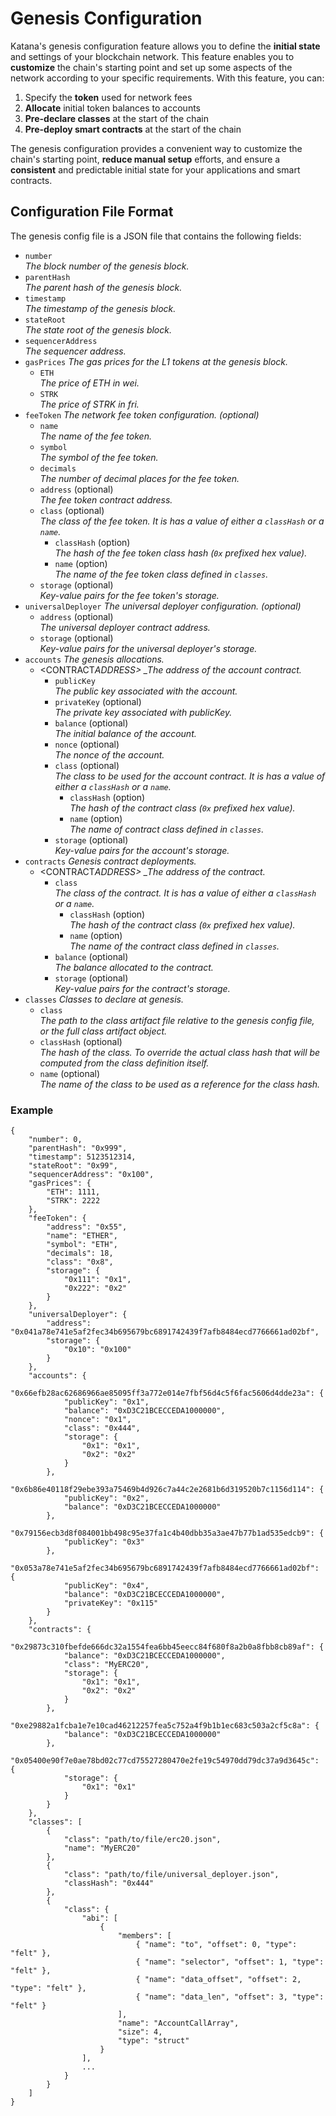 # Genesis Configuration

Katana's genesis configuration feature allows you to define the **initial state** and settings of your blockchain network. This feature enables you to **customize** the chain's starting point and set up some aspects of the network according to your specific requirements. With this feature, you can:

1. Specify the **token** used for network fees
2. **Allocate** initial token balances to accounts
3. **Pre-declare classes** at the start of the chain
4. **Pre-deploy smart contracts** at the start of the chain

The genesis configuration provides a convenient way to customize the chain's starting point, **reduce manual setup** efforts, and ensure a **consistent** and predictable initial state for your applications and smart contracts.

## Configuration File Format

The genesis config file is a JSON file that contains the following fields:

- `number`  
  _The block number of the genesis block._
- `parentHash`  
  _The parent hash of the genesis block._
- `timestamp`  
  _The timestamp of the genesis block._
- `stateRoot`  
  _The state root of the genesis block._
- `sequencerAddress`  
  _The sequencer address._
- `gasPrices` _The gas prices for the L1 tokens at the genesis block._
  - `ETH`  
    _The price of ETH in wei._
  - `STRK`  
    _The price of STRK in fri._
- `feeToken` _The network fee token configuration. (optional)_
  - `name`  
    _The name of the fee token._
  - `symbol`  
    _The symbol of the fee token._
  - `decimals`  
    _The number of decimal places for the fee token._
  - `address` (optional)  
    _The fee token contract address._
  - `class` (optional)  
    _The class of the fee token. It is has a value of either a `classHash` or a `name`._
    - `classHash` (option)  
       _The hash of the fee token class hash (`0x` prefixed hex value)._
    - `name` (option)  
       _The name of the fee token class defined in `classes`._
  - `storage` (optional)  
    _Key-value pairs for the fee token's storage._
- `universalDeployer` _The universal deployer configuration. (optional)_
  - `address` (optional)  
    _The universal deployer contract address._
  - `storage` (optional)  
    _Key-value pairs for the universal deployer's storage._
- `accounts` _The genesis allocations._
  - <CONTRACT*ADDRESS> \_The address of the account contract.*
    - `publicKey`  
      _The public key associated with the account._
    - `privateKey` (optional)  
      _The private key associated with publicKey._
    - `balance` (optional)  
      _The initial balance of the account._
    - `nonce` (optional)  
      _The nonce of the account._
    - `class` (optional)  
      _The class to be used for the account contract. It is has a value of either a `classHash` or a `name`._
      - `classHash` (option)  
        _The hash of the contract class (`0x` prefixed hex value)._
      - `name` (option)  
        _The name of contract class defined in `classes`._
    - `storage` (optional)  
      _Key-value pairs for the account's storage._
- `contracts` _Genesis contract deployments._
  - <CONTRACT*ADDRESS> \_The address of the contract.*
    - `class`  
      _The class of the contract. It is has a value of either a `classHash` or a `name`._
      - `classHash` (option)  
        _The hash of the contract class (`0x` prefixed hex value)._
      - `name` (option)  
        _The name of the contract class defined in `classes`._
    - `balance` (optional)  
      _The balance allocated to the contract._
    - `storage` (optional)  
      _Key-value pairs for the contract's storage._
- `classes` _Classes to declare at genesis._
  - `class`  
    _The path to the class artifact file relative to the genesis config file, or the full class artifact object._
  - `classHash` (optional)  
    _The hash of the class. To override the actual class hash that will be computed from the class definition itself._
  - `name` (optional)  
    _The name of the class to be used as a reference for the class hash._

### Example

```jsonc
{
	"number": 0,
	"parentHash": "0x999",
	"timestamp": 5123512314,
	"stateRoot": "0x99",
	"sequencerAddress": "0x100",
	"gasPrices": {
		"ETH": 1111,
		"STRK": 2222
	},
	"feeToken": {
		"address": "0x55",
		"name": "ETHER",
		"symbol": "ETH",
		"decimals": 18,
		"class": "0x8",
		"storage": {
			"0x111": "0x1",
			"0x222": "0x2"
		}
	},
	"universalDeployer": {
		"address": "0x041a78e741e5af2fec34b695679bc6891742439f7afb8484ecd7766661ad02bf",
		"storage": {
			"0x10": "0x100"
		}
	},
	"accounts": {
		"0x66efb28ac62686966ae85095ff3a772e014e7fbf56d4c5f6fac5606d4dde23a": {
			"publicKey": "0x1",
			"balance": "0xD3C21BCECCEDA1000000",
			"nonce": "0x1",
			"class": "0x444",
			"storage": {
				"0x1": "0x1",
				"0x2": "0x2"
			}
		},
		"0x6b86e40118f29ebe393a75469b4d926c7a44c2e2681b6d319520b7c1156d114": {
			"publicKey": "0x2",
			"balance": "0xD3C21BCECCEDA1000000"
		},
		"0x79156ecb3d8f084001bb498c95e37fa1c4b40dbb35a3ae47b77b1ad535edcb9": {
			"publicKey": "0x3"
		},
		"0x053a78e741e5af2fec34b695679bc6891742439f7afb8484ecd7766661ad02bf": {
			"publicKey": "0x4",
			"balance": "0xD3C21BCECCEDA1000000",
			"privateKey": "0x115"
		}
	},
	"contracts": {
		"0x29873c310fbefde666dc32a1554fea6bb45eecc84f680f8a2b0a8fbb8cb89af": {
			"balance": "0xD3C21BCECCEDA1000000",
			"class": "MyERC20",
			"storage": {
				"0x1": "0x1",
				"0x2": "0x2"
			}
		},
		"0xe29882a1fcba1e7e10cad46212257fea5c752a4f9b1b1ec683c503a2cf5c8a": {
			"balance": "0xD3C21BCECCEDA1000000"
		},
		"0x05400e90f7e0ae78bd02c77cd75527280470e2fe19c54970dd79dc37a9d3645c": {
			"storage": {
				"0x1": "0x1"
			}
		}
	},
	"classes": [
		{
			"class": "path/to/file/erc20.json",
			"name": "MyERC20"
		},
		{
			"class": "path/to/file/universal_deployer.json",
			"classHash": "0x444"
		},
		{
			"class": {
				"abi": [
					{
						"members": [
							{ "name": "to", "offset": 0, "type": "felt" },
							{ "name": "selector", "offset": 1, "type": "felt" },
							{ "name": "data_offset", "offset": 2, "type": "felt" },
							{ "name": "data_len", "offset": 3, "type": "felt" }
						],
						"name": "AccountCallArray",
						"size": 4,
						"type": "struct"
					}
				],
                ...
			}
		}
	]
}
```
